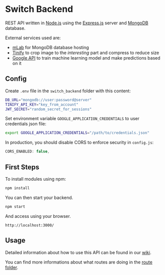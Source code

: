 # Switch Backend
REST API written in [Node.js](https://nodejs.org/en/about/) using the [Express.js](https://expressjs.com/) server and [MongoDB](https://www.mongodb.com/) database.

External services used are:
- [mLab](https://mlab.com/) for MongoDB database hosting
- [Tinify](https://tinypng.com/developers) to crop image to the *interesting* part and compress to reduce size
- [Google API](https://cloud.google.com/products/ai/) to train machine learning model and make predictions based on it

## Config
Create `.env` file in the `switch_backend` folder with this content:
```sh
DB_URL="mongodb://user:password@server"
TINIFY_API_KEY="key_from_account"
JWT_SECRET="random_secret_for_sessions"
```

Set environment variable `GOOGLE_APPLICATION_CREDENTIALS` to user credentials json file:
```sh
export GOOGLE_APPLICATION_CREDENTIALS="/path/to/credentials.json"
```

In production, you should disable CORS to enforce security in `config.js`:
```js
CORS_ENABLED: false,
```

## First Steps

To install modules using npm:
```sh
npm install
```

You can then start your backend.
```sh
npm start
```

And access using your browser.
```
http://localhost:3000/
```

## Usage

Detailed information about how to use this API can be found in our [wiki](https://github.com/oSoc19/engie-switch/wiki/API-Documentation).

You can find more informations about what routes are doing in the [route folder](https://github.com/oSoc19/engie-switch/tree/master/switch_backend/src/routes).
